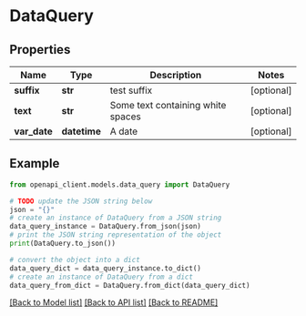 # DataQuery


## Properties

Name | Type | Description | Notes
------------ | ------------- | ------------- | -------------
**suffix** | **str** | test suffix | [optional] 
**text** | **str** | Some text containing white spaces | [optional] 
**var_date** | **datetime** | A date | [optional] 

## Example

```python
from openapi_client.models.data_query import DataQuery

# TODO update the JSON string below
json = "{}"
# create an instance of DataQuery from a JSON string
data_query_instance = DataQuery.from_json(json)
# print the JSON string representation of the object
print(DataQuery.to_json())

# convert the object into a dict
data_query_dict = data_query_instance.to_dict()
# create an instance of DataQuery from a dict
data_query_from_dict = DataQuery.from_dict(data_query_dict)
```
[[Back to Model list]](../README.md#documentation-for-models) [[Back to API list]](../README.md#documentation-for-api-endpoints) [[Back to README]](../README.md)


